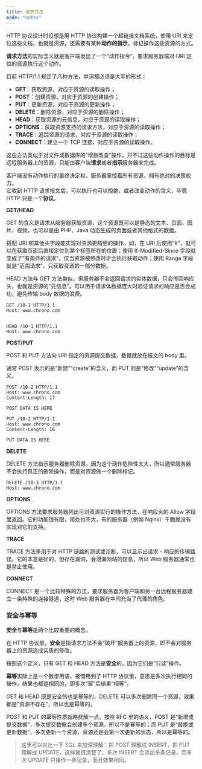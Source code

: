 ```yaml
---
title: 请求方法
mode: "notes"
---
```


HTTP 协议设计时设想是用 HTTP 协议构建一个超链接文档系统，使用 URI 来定位这些文档，也就是资源，还需要有某种**动作的指示**，标记操作这些资源的方式。

**请求方法**的实际含义就是客户端发出了一个“动作指令”，要求服务器端对 URI 定位的资源执行这个动作。  

目前 HTTP/1.1 规定了八种方法，单词都必须是大写的形式：

- **GET**：获取资源，对应于资源的读取操作；
- **POST**：创建资源，对应于资源的创建操作；
- **PUT**：更新资源，对应于资源的更新操作；
- **DELETE**：删除资源，对应于资源的删除操作；
- **HEAD**：获取资源的元信息，对应于资源的读取操作；
- **OPTIONS**：获取资源支持的请求方法，对应于资源的读取操作；
- **TRACE**：追踪资源的请求，对应于资源的读取操作；
- **CONNECT**：建立一个 TCP 连接，对应于资源的读取操作。


这些方法类似于对文件或数据库的“增删改查”操作，只不过这些动作操作的目标是远程服务器上的资源，只能由客户端**请求**或者**指示**服务器来完成。

客户端没有动作执行的最终决定权，服务器掌控着所有资源，拥有绝对的决策权力。  
它收到 HTTP 请求报文后，可以执行也可以拒绝，或者改变动作的含义，毕竟 HTTP 只是一个**协议**。

**GET/HEAD**

GET 的含义是请求从服务器获取资源，这个资源既可以是静态的文本、页面、图片、视频，也可以是由 PHP、Java 动态生成的页面或者其他格式的数据。

搭配 URI 和其他头字段能实现对资源更精细的操作。如，在 URI 后使用“#”，就可以在获取页面后直接定位到某个标签所在的位置；使用 If-Modified-Since 字段就变成了“有条件的请求”，仅当资源被修改时才会执行获取动作；使用 Range 字段就是“范围请求”，只获取资源的一部分数据。

HEAD 方法与 GET 方法类似，但服务器不会返回请求的实体数据，只会传回响应头，也就是资源的“元信息”。可以用于请求体数据庞大时验证请求的响应是否会成功，避免传输 body 数据的浪费。

```http
GET /10-1 HTTP/1.1
Host: www.chrono.com


HEAD /10-1 HTTP/1.1
Host: www.chrono.com
```

**POST/PUT**

POST 和 PUT 方法向 URI 指定的资源提交数据，数据就放在报文的 body 里。

通常 POST 表示的是“新建”“create”的含义，而 PUT 则是“修改”“update”的含义。

```http
POST /10-2 HTTP/1.1
Host: www.chrono.com
Content-Length: 17

POST DATA IS HERE

PUT /10-2 HTTP/1.1
Host: www.chrono.com
Content-Length: 16

PUT DATA IS HERE
```

**DELETE**

DELETE 方法指示服务器删除资源，因为这个动作危险性太大，所以通常服务器不会执行真正的删除操作，而是对资源做一个删除标记。
```http
DELETE /10-3 HTTP/1.1
Host: www.chrono.com
```

**OPTIONS**

OPTIONS 方法要求服务器列出可对资源实行的操作方法，在响应头的 Allow 字段里返回。它的功能很有限，用处也不大，有的服务器（例如 Nginx）干脆就没有实现对它的支持。

**TRACE**

TRACE 方法多用于对 HTTP 链路的测试或诊断，可以显示出请求 - 响应的传输路径。它的本意是好的，但存在漏洞，会泄漏网站的信息，所以 Web 服务器通常也是禁止使用。

**CONNECT**

CONNECT 是一个比较特殊的方法，要求服务器为客户端和另一台远程服务器建立一条特殊的连接隧道，这时 Web 服务器在中间充当了代理的角色。

### 安全与幂等

**安全**与**幂等**是两个比较重要的概念。

在 HTTP 协议里，**安全**是指请求方法不会“破坏”服务器上的资源，即不会对服务器上的资源造成实质的修改。

按照这个定义，只有 GET 和 HEAD 方法是**安全**的，因为它们是“只读”操作。

**幂等**实际上是一个数学用语，被借用到了 HTTP 协议里，意思是多次执行相同的操作，结果也都是相同的，即多次“幂”后结果“相等”。

GET 和 HEAD 既是安全的也是幂等的，DELETE 可以多次删除同一个资源，效果都是“资源不存在”，所以也是幂等的。

POST 和 PUT 的幂等性质就略费解一点。按照 RFC 里的语义，POST 是“新增或提交数据”，多次提交数据会创建多个资源，所以不是幂等的；而 PUT 是“替换或更新数据”，多次更新一个资源，资源还是会第一次更新的状态，所以是幂等的。

> 这里可以对比一下 SQL 来加深理解：把 POST 理解成 INSERT，把 PUT 理解成 UPDATE，这样就很清楚了。多次 INSERT 会添加多条记录，而多次 UPDATE 只操作一条记录，而且效果相同。
